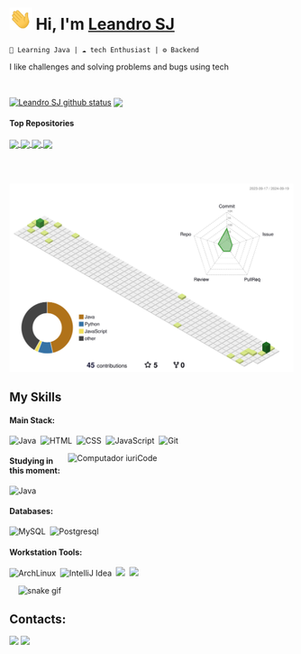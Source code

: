 # <img src="assets/Hi.gif" width="40px"> Hi, I'm [**Leandro SJ**](https://socrabytes.github.io/) 

`🚀 Learning Java | ☁️ tech Enthusiast | ⚙️ Backend`
<p>I like challenges and solving problems and bugs using tech</p>&nbsp;


 <a href="https://github.com/anuraghazra/github-readme-stats"><img align="center" src="https://github-readme-stats.vercel.app/api?username=leandrosj&show_icons=true&include_all_commits=true&theme=buefy&hide_border=true" alt="Leandro SJ github status" /></a> <a href="https://github.com/anuraghazra/github-readme-stats"><img align="center" src="https://github-readme-stats.vercel.app/api/top-langs/?username=leandroSJ&layout=compact&theme=buefy&hide_border=true" /></a>
 

 
#### Top Repositories


<a href="https://github.com/leandrosj/praticando-JAVA">
  <img align="center" src="https://github-readme-stats.vercel.app/api/pin/?username=leandrosj&repo=praticando-JAVA&theme=buefy" />
</a>
<a href="https://github.com/leandroSJ/Arius-Sistemas-Backup-NFCE-v4.0">
  <img align="center" src="https://github-readme-stats.vercel.app/api/pin/?username=leandrosj&repo=Arius-Sistemas-Backup-NFCE-v4.0&theme=buefy" />
</a>
<a href="https://github.com/leandroSJ/Atualizacao_site_Casadasfarinhas">
  <img align="center" src="https://github-readme-stats.vercel.app/api/pin/?username=leandrosj&repo=Atualizacao_site_Casadasfarinhas&theme=buefy" />
</a>
<a href="https://github.com/leandroSJ/Arius-sistemas-automacao-para-ERP">
  <img align="center" src="https://github-readme-stats.vercel.app/api/pin/?username=leandrosj&repo=Arius-sistemas-automacao-para-ERP&theme=buefy" />
</a>

<br />
<br />
 
 &nbsp;
 &nbsp;

<!-- 3D-Contribution Graph -->
<picture>
  <source media="(prefers-color-scheme: dark)" srcset="./profile-3d-contrib/profile-night-green.svg" />
  <source media="(prefers-color-scheme: light)" srcset="./profile-3d-contrib/profile-green-animate.svg" />
  <img alt="3D GitHub Contributions" src="./profile-3d-contrib/profile-green-animate.svg" />
</picture>

## My Skills

#### Main Stack:
![Java](https://img.shields.io/badge/Java-%23E4405F?style=for-the-badge&logo=openjdk&logoColor=white)&nbsp;
![HTML](https://img.shields.io/badge/HTML5-E34F26?style=for-the-badge&logo=html5&logoColor=white)&nbsp;
![CSS](https://img.shields.io/badge/CSS3-1572B6?style=for-the-badge&logo=css3&logoColor=white)&nbsp;
![JavaScript](https://img.shields.io/badge/JavaScript-F7DF1E?style=for-the-badge&logo=javascript&logoColor=black)&nbsp;
![Git](https://img.shields.io/badge/GIT-E44C30?style=for-the-badge&logo=git&logoColor=white)&nbsp;

<img src="https://raw.githubusercontent.com/MicaelliMedeiros/micaellimedeiros/master/image/computer-illustration.png" min-width="400px" max-width="400px" width="400px" align="right" alt="Computador iuriCode">

#### Studying in this moment:

![Java](https://img.shields.io/badge/Java-%23E4405F?style=for-the-badge&logo=openjdk&logoColor=white)&nbsp;

#### Databases:

![MySQL](https://img.shields.io/badge/MySQL-4EA94B?style=for-the-badge&logo=mysql&logoColor=white)&nbsp;
![Postgresql](https://img.shields.io/badge/PostgreSQL-316192?style=for-the-badge&logo=postgresql&logoColor=white)&nbsp;

#### Workstation Tools:

![ArchLinux](https://img.shields.io/badge/ArchLinux-gnome46-316192?style=for-the-badge&logo=archlinux&logoColor=white)&nbsp;
![IntelliJ Idea](https://img.shields.io/badge/IntelliJIDEA-316192?style=for-the-badge&logo=intellijidea&logoColor=white)&nbsp;
<img src="https://img.shields.io/badge/AMD-Ryzen_5_3600-ED1C24?style=for-the-badge&logo=amd&logoColor=white">  <img/>
<img src ="https://img.shields.io/badge/AMD-Radeon_RX_550_4GB-ED1C24?style=for-the-badge&logo=amd&logoColor=white"><img/>



&nbsp;
&nbsp;
![snake gif](https://github.com/leandrosj/leandrosj/blob/output/github-contribution-grid-snake.gif)

## Contacts:

<div> 
<a href = "mailto:leandro.dejesus@outlook.com.br"> <img src="https://img.shields.io/badge/-Gmail-%23333?style=for-the-badge&logo=gmail&logoColor=white" target="_blank"></a>
<a href="https://www.linkedin.com/in/leandroSJ" target="_blank" ><img src="https://img.shields.io/badge/-LinkedIn-%230077B5?style=for-the-badge&logo=linkedin&logoColor=white" ></a> 
</div>&nbsp;&nbsp; 
  
<!--<img width=100% src="https://capsule-render.vercel.app/api?type=waving&color=8F0D87&height=120&section=footer"/>  -->
